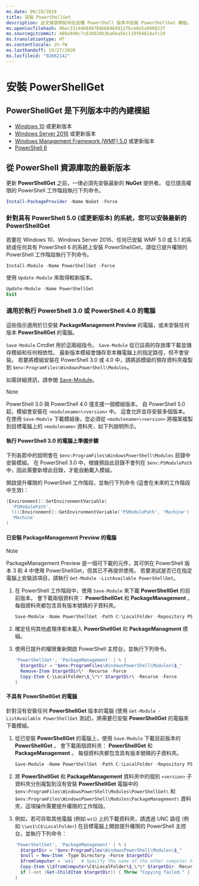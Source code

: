 ```yaml
---
ms.date: 09/19/2019
title: 安裝 PowerShellGet
description: 此文章說明如何在各種 PowerShell 版本中安裝 PowerShellGet 模組。
ms.openlocfilehash: 06ec331446849784bb8464912fbce0e5a940823f
ms.sourcegitcommit: 488a940c7c828820b36a6ba56c119f64614afc29
ms.translationtype: HT
ms.contentlocale: zh-TW
ms.lasthandoff: 10/27/2020
ms.locfileid: "92662142"
---
```

# <a name="installing-powershellget"></a>安裝 PowerShellGet

## <a name="powershellget-is-an-in-box-module-in-the-following-releases"></a>PowerShellGet 是下列版本中的內建模組

- [Windows 10](https://www.microsoft.com/windows) 或更新版本
- [Windows Server 2016](/windows-server/windows-server) 或更新版本
- [Windows Management Framework (WMF) 5.0](https://www.microsoft.com/download/details.aspx?id=50395) 或更新版本
- [PowerShell 6](https://github.com/PowerShell/PowerShell/releases)

## <a name="get-the-latest-version-from-powershell-gallery"></a>從 PowerShell 資源庫取的最新版本

更新 **PowerShellGet** 之前，一律必須先安裝最新的 **NuGet** 提供者。 從已提高權限的 PowerShell 工作階段執行下列命令。

```powershell
Install-PackageProvider -Name NuGet -Force
```

### <a name="for-systems-with-powershell-50-or-newer-you-can-install-the-latest-powershellget"></a>針對具有 PowerShell 5.0 (或更新版本) 的系統，您可以安裝最新的 PowerShellGet

若要在 Windows 10、Windows Server 2016、任何已安裝 WMF 5.0 或 5.1 的系統或任何具有 PowerShell 6 的系統上安裝 PowerShellGet，請從已提升權限的 PowerShell 工作階段執行下列命令。

```powershell
Install-Module -Name PowerShellGet -Force
```

使用 `Update-Module` 來取得較新版本。

```powershell
Update-Module -Name PowerShellGet
Exit
```

### <a name="for-computers-running-powershell-30-or-powershell-40"></a>適用於執行 PowerShell 3.0 或 PowerShell 4.0 的電腦

這些指示適用於已安裝 **PackageManagement Preview** 的電腦，或未安裝任何版本 **PowerShellGet** 的電腦。

`Save-Module` Cmdlet 用於這兩組指令。 `Save-Module` 從已註冊的存放庫下載並儲存模組和任何相依性。 最新版本模組會儲存至本機電腦上的指定路徑，但不會安裝。 若要將模組安裝在 PowerShell 3.0 或 4.0 中，請將該模組的預存資料夾複製到 `$env:ProgramFiles\WindowsPowerShell\Modules`。

如需詳細資訊，請參閱 [Save-Module](/powershell/module/PowershellGet/Save-Module)。

> [!NOTE]
> PowerShell 3.0 與 PowerShell 4.0 僅支援一個模組版本。 自 PowerShell 5.0 起，模組會安裝在 `<modulename>\<version>` 中。 這會允許並存安裝多個版本。 在使用 `Save-Module` 下載模組後，您必須從 `<modulename>\<version>` 將檔案複製到目標電腦上的 `<modulename>` 資料夾，如下列說明所示。

#### <a name="preparatory-step-on-computers-running-powershell-30"></a>執行 PowerShell 3.0 的電腦上準備步驟

下列各節中的說明會在 `$env:ProgramFiles\WindowsPowerShell\Modules` 目錄中安裝模組。
在 PowerShell 3.0 中，根據預設此目錄不會列在 `$env:PSModulePath` 中，因此需要新增此目錄，才能自動載入模組。

開啟提升權限的 PowerShell 工作階段，並執行下列命令 (這會在未來的工作階段中生效)：

```powershell
[Environment]::SetEnvironmentVariable(
  'PSModulePath',
  ((([Environment]::GetEnvironmentVariable('PSModulePath', 'Machine') -split ';') + "$env:ProgramFiles\WindowsPowerShell\Modules") -join ';'),
  'Machine'
)
```

#### <a name="computers-with-the-packagemanagement-preview-installed"></a>已安裝 PackageManagement Preview 的電腦

> [!NOTE]
> PackageManagement Preview 是一個可下載的元件，其可供在 PowerShell 版本 3 和 4 中使用 PowerShellGet，但其已不再提供使用。
> 若要測試是否已在指定電腦上安裝該項目，請執行 `Get-Module -ListAvailable PowerShellGet`。

1. 在 PowerShell 工作階段中，使用 `Save-Module` 來下載 **PowerShellGet** 的目前版本。 會下載兩個資料夾： **PowerShellGet** 和 **PackageManagement** 。 每個資料夾都包含具有版本號碼的子資料夾。

   ```powershell
   Save-Module -Name PowerShellGet -Path C:\LocalFolder -Repository PSGallery
   ```

1. 確定任何其他處理序都未載入 **PowerShellGet** 和 **PackageManagment** 模組。

1. 使用已提升的權限重新開啟 PowerShell 主控台，並執行下列命令。

   ```powershell
   'PowerShellGet', 'PackageManagement' | % {
     $targetDir = "$env:ProgramFiles\WindowsPowerShell\Modules\$_"
     Remove-Item $targetDir\* -Recurse -Force
     Copy-Item C:\LocalFolder\$_\*\* $targetDir\ -Recurse -Force
   }
   ```

#### <a name="computers-without-powershellget"></a>不具有 PowerShellGet 的電腦

針對沒有安裝任何 **PowerShellGet** 版本的電腦 (使用 `Get-Module -ListAvailable PowerShellGet` 測試)，將需要已安裝 **PowerShellGet** 的電腦來下載模組。

1. 從已安裝 **PowerShellGet** 的電腦上，使用 `Save-Module` 下載目前版本的 **PowerShellGet** 。 會下載兩個資料夾： **PowerShellGet** 和 **PackageManagement** 。 每個資料夾都包含具有版本號碼的子資料夾。

   ```powershell
   Save-Module -Name PowerShellGet -Path C:\LocalFolder -Repository PSGallery
   ```

1. 將 **PowerShellGet** 和 **PackageManagement** 資料夾中的個別 `<version>` 子資料夾分別複製到沒有安裝 **PowerShellGet** 電腦中的 `$env:ProgramFiles\WindowsPowerShell\Modules\PowerShellGet\` 和 `$env:ProgramFiles\WindowsPowerShell\Modules\PackageManagement\` 資料夾，這項操作需要提升權限的工作階段。

1. 例如，若可存取其他電腦 (例如 `ws1`) 上的下載資料夾，請透過 UNC 路徑 (例如 `\\ws1\C$\LocalFolder`) 在目標電腦上開啟提升權限的 PowerShell 主控台，並執行下列命令：

   ```powershell
   'PowerShellGet', 'PackageManagement' | % {
     $targetDir = "$env:ProgramFiles\WindowsPowerShell\Modules\$_"
     $null = New-Item -Type Directory -Force $targetDir
     $fromComputer = 'ws1'  # Specify the name of the other computer here.
     Copy-Item \\$fromComputer\C$\LocalFolder\$_\*\* $targetDir -Recurse -Force
     if (-not (Get-ChildItem $targetDir)) { Throw "Copying failed." }
   }
   ```
